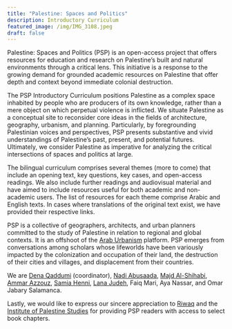 ```yaml
---
title: "Palestine: Spaces and Politics"
description: Introductory Curriculum
featured_image: /img/IMG_3108.jpeg
draft: false
---
```

Palestine: Spaces and Politics (PSP) is an open-access project that offers resources for education and research on Palestine’s built and natural environments through a critical lens. This initiative is a response to the growing demand for grounded academic resources on Palestine that offer depth and context beyond immediate colonial destruction. 

The PSP Introductory Curriculum positions Palestine as a complex space inhabited by people who are producers of its own knowledge, rather than a mere object on which perpetual violence is inflicted. We situate Palestine as a conceptual site to reconsider core ideas in the fields of architecture, geography, urbanism, and planning. Particularly, by foregrounding Palestinian voices and perspectives, PSP presents substantive and vivid understandings of Palestine’s past, present, and potential futures. Ultimately, we consider Palestine as imperative for analyzing the critical intersections of spaces and politics at large. 

The bilingual curriculum comprises several themes (more to come) that include an opening text, key questions, key cases, and open-access readings. We also include further readings and audiovisual material and have aimed to include resources useful for both academic and non-academic users. The list of resources for each theme comprise Arabic and English texts. In cases where translations of the original text exist, we have provided their respective links. 

PSP is a collective of geographers, architects, and urban planners committed to the study of Palestine in relation to regional and global contexts. It is an offshoot of the [Arab Urbanism](https://www.araburbanism.com) platform. PSP emerges from conversations among scholars whose lifeworlds have been variously impacted by the colonization and occupation of their land, the destruction of their cities and villages, and displacement from their countries. 

We are [Dena Qaddumi](https://www.lse.ac.uk/sociology/people/Dena-Qaddumi) (coordinator), [Nadi Abusaada](https://www.nadiabusaada.com), [Majd Al-Shihabi](https://majdal.cc), [Ammar Azzouz](https://www.geog.ox.ac.uk/staff/aazzouz.html), [Samia Henni](https://www.samiahenni.com), [Lana Judeh](https://birzeit.academia.edu/LanaJudeh), Faiq Mari, Aya Nassar, and Omar Jabary Salamanca.

Lastly, we would like to express our sincere appreciation to [Riwaq](https://www.riwaq.org/) and the [Institute of Palestine Studies](https://www.palestine-studies.org/) for providing PSP readers with access to select book chapters.
